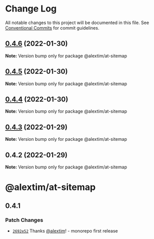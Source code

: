 # Change Log

All notable changes to this project will be documented in this file.
See [Conventional Commits](https://conventionalcommits.org) for commit guidelines.

## [0.4.6](https://github.com/alextim/at-blog/compare/@alextim/at-sitemap@0.4.5...@alextim/at-sitemap@0.4.6) (2022-01-30)

**Note:** Version bump only for package @alextim/at-sitemap





## [0.4.5](https://github.com/alextim/at-blog/compare/@alextim/at-sitemap@0.4.4...@alextim/at-sitemap@0.4.5) (2022-01-30)

**Note:** Version bump only for package @alextim/at-sitemap





## [0.4.4](https://github.com/alextim/at-blog/compare/@alextim/at-sitemap@0.4.3...@alextim/at-sitemap@0.4.4) (2022-01-30)

**Note:** Version bump only for package @alextim/at-sitemap





## [0.4.3](https://github.com/alextim/at-blog/compare/@alextim/at-sitemap@0.4.2...@alextim/at-sitemap@0.4.3) (2022-01-29)

**Note:** Version bump only for package @alextim/at-sitemap

## 0.4.2 (2022-01-29)

**Note:** Version bump only for package @alextim/at-sitemap

# @alextim/at-sitemap

## 0.4.1

### Patch Changes

- [`2692e52`](https://github.com/alextim/at-blog/commit/2692e524fe2bf10e47e1a4fbd6f7173ca1be3b65) Thanks [@alextim](https://github.com/alextim)! - monorepo first release
